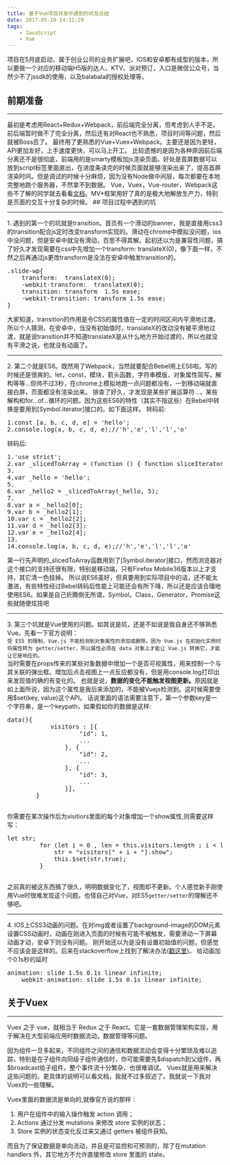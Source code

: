 ```yaml
---
title: 基于Vue项目开发中遇到的坑及总结
date: 2017-05-10 14:11:29
tags: 
	- JavaScript
	- Vue
---
```

项目在5月底启动，属于创业公司的业务扩展吧，IOS和安卓都有成型的版本，所以要做一个对应的移动端H5版的达人、KTV、派对预订，入口是微信公众号，当然少不了jssdk的使用，以及balabala的授权处理等。
## 前期准备
<hr>最初是考虑用React+Redux+Webpack，前后端完全分离，但考虑到人手不足，前后端暂时做不了完全分离，然后还有对React也不熟悉，项目时间等问题，然后就被Boss否了。
最终用了更熟悉的Vue+Vuex+Webpack。主要还是因为更轻，API更加友好，上手速度更快，可以马上开工。
比较遗憾的是因为各种原因前后端分离还不是很彻底，前端用的是smarty模板加js渲染页面。好处是首屏数据可以放到script标签里面直出，在进度条读完的时候页面就能够渲染出来了，提高首屏渲染时间。但是调试的时候十分麻烦，因为没有Node做中间层，每次都要在本地完整地跑个服务器，不然拿不到数据。
Vue，Vuex，Vue-router，Webpack这些不了解的同学就去看看<a href="https://cn.vuejs.org/v2/guide/installation.html" target="_blank" rel="external">文档</a>。MV*框架用好了真的是极大地解放生产力，特别是页面的交互十分复杂的时候。
<!-- more -->
## 项目过程中遇到的坑
<hr>
1. 遇到的第一个的坑就是transition。首页有一个滑动的banner，我是直接用css3的transition配合js定时改变transform实现的。滑动在chrome中模拟没问题，ios中没问题，但是安卓中就没有滑动，百思不得其解。起初还以为是兼容性问题，搞了好久才发现需要在css中先增加一个transform: translateX(0)，像下面一样，不然之后再通过js更改transform是没法在安卓中触发transition的。
<pre>
.slide-wp{
	transform:  translateX(0);
	-webkit-transform:  translateX(0);
	transition: transform  1.5s ease;
	-webkit-transition: transform 1.5s ease;
}
</pre>大家知道，transition的作用是令CSS的属性值在一定的时间区间内平滑地过渡。
所以个人猜测，在安卓中，当没有初始值时，translateX的改动没有被平滑地过渡，就是说transition并不知道translateX是从什么地方开始过渡的，所以也就没有平滑之说，也就没有动画了。
<hr>2. 第二个就是ES6。既然用了Webpack，当然就要配合Bebel用上ES6啦。写的时候还是很爽的。let，const，模块，箭头函数，字符串模版，对象属性简写，解构等等…但帅不过3秒，在chrome上模拟地跑一点问题都没有，一到移动端就直接白屏，页面都没有渲染出来。
排查了好久，才发现是某些扩展运算符...，某些解构和for...of...循环的问题。因为这些ES6的特性（其实不指这些）在Bebel中转换是要用到[Symbol.iterator]接口的。如下面这样。
转码前:
<pre>1.const [a, b, c, d, e] = 'hello';
2.console.log(a, b, c, d, e);//'h','e','l','l','o'</pre>
转码后:
<pre>1.'use strict';
2.var _slicedToArray = (function () { function sliceIterator(arr, i) { var _arr = []; var _n = true; var _d = false; var _e = undefined; try { for (var _i = arr[Symbol.iterator](), _s; !(_n = (_s = _i.next()).done); _n = true) { _arr.push(_s.value); if (i && _arr.length === i) break; } } catch (err) { _d = true; _e = err; } finally { try { if (!_n && _i['return']) _i['return'](); } finally { if (_d) throw _e; } } return _arr; } return function (arr, i) { if (Array.isArray(arr)) { return arr; } else if (Symbol.iterator in Object(arr)) { return sliceIterator(arr, i); } else { throw new TypeError('Invalid attempt to destructure non-iterable instance'); } }; })();
3.
4.var _hello = 'hello';
5.
6.var _hello2 = _slicedToArray(_hello, 5);
7.
8.var a = _hello2[0];
9.var b = _hello2[1];
10.var c = _hello2[2];
11.var d = _hello2[3];
12.var e = _hello2[4];
13.
14.console.log(a, b, c, d, e);//'h','e','l','l','o'</pre>
第一行先声明的_slicedToArray函数用到了[Symbol.iterator]接口，然而浏览器对这个接口的支持还很有限，特别是移动端，只有Firefox Mobile36版本以上才支持，其它清一色挂掉。
所以说ES6虽好，但真要用到实际项目中的话，还不能太激进，有些特性经过Bebel转码后性能上可能还会有所下降，所以还是应该合理地使用ES6。如果是自己折腾倒无所谓，Symbol，Class，Generator，Promise这些就随便炫技吧
<hr>3. 第三个坑就是Vue使用的问题。如其说是坑，还是不如说是我自身还不够熟悉Vue。先看一下官方说明：
<br><code>受 ES5 的限制，Vue.js 不能检测到对象属性的添加或删除。因为 Vue.js 在初始化实例时将属性转为 getter/setter，所以属性必须在 data 对象上才能让 Vue.js 转换它，才能让它是响应的。</code>
<br>当时需要在props传来的某些对象数据中增加一个是否可视属性，用来控制一个与其关联的弹出框。增加后点击视图上一点反应都没有，但是用console.log打印出来发现值的确的有变化的。
也就是说，<b>数据的变化不能触发视图更新。</b>原因就是如上面所说，因为这个属性是我后来添加的，不能被Vuejs检测到。这时候需要使用$set(key, value)这个API。
话说里面的语法需要注意下，第一个参数key是一个字符串，是一个keypath，如果假如你的数据是这样:<pre>data(){
            visitors : [{
                    "id": 1,
                    ...
                }, {
                    "id": 2,
                    ...
                }, {
                    "id": 3,
                    ...
                }],
        }
    </pre>
你需要在某次操作后为visitiors里面的每个对象增加一个show属性,则需要这样写：<pre>let str;
         for (let i = 0 , len = this.visitors.length ; i < len; i++) {
             str = "visitors[" + i + "].show";
             this.$set(str,true);
         }
    </pre>
之前真的被这东西搞了很久，明明数据变化了，视图却不更新。个人感觉新手刚使用Vue时很难发现这个问题。也怪自己对Vue，对ES5<code>getter/setter</code>的理解还不够吧。
<hr>4. IOS上CSS3动画的问题。在对img或者设置了background-image的DOM元素设置CSS动画时，动画在刚进入页面的时候有可能不被触发，需要滑动一下屏幕动画才动，安卓下则没有问题。
刚开始还以为是没有设置初始值的问题，但感觉不应该会是这样的。后来在stackoverflow上找到了解决办法(<a href="http://stackoverflow.com/questions/29219534/css-animation-not-always-starting-in-ios-8-safari" target="_blank" rel="external">戳这里</a>)。
给动画加个0.1s秒的延时<pre>animation: slide 1.5s 0.1s linear infinite;
    webkit-animation: slide 1.5s 0.1s linear infinite;
</pre>

## 关于Vuex
<hr>
Vuex 之于 vue，就相当于 Redux 之于 React。它是一套数据管理架构实现，用于解决在大型前端应用时数据流动，数据管理等问题。

因为组件一旦多起来，不同组件之间的通信和数据流动会变得十分繁琐及难以追踪，特别是在子组件向同级子组件通信时，你可能需要先\$dispatch到父组件，再\$broadcast给子组件，整个事件流十分繁杂，也很难调试。
Vuex就是用来解决这些问题的。更具体的说明可以看文档，我就不过多叙述了。我就说一下我对Vuex的一些理解。

Vuex里面的数据流是单向的,就像官方说的那样：

1. 用户在组件中的输入操作触发 action 调用；
2. Actions 通过分发 mutations 来修改 store 实例的状态；
3. Store 实例的状态变化反过来又通过 getters 被组件获知。

而且为了保证数据是单向流动，并且是可监控和可预测的，除了在mutation handlers 外，其它地方不允许直接修改 store 里面的 state。
